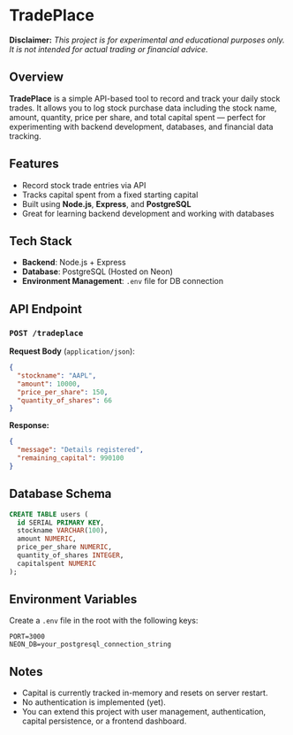 # TradePlace

**Disclaimer:** *This project is for experimental and educational purposes only. It is not intended for actual trading or financial advice.*

## Overview

**TradePlace** is a simple API-based tool to record and track your daily stock trades. It allows you to log stock purchase data including the stock name, amount, quantity, price per share, and total capital spent — perfect for experimenting with backend development, databases, and financial data tracking.

## Features

* Record stock trade entries via API
* Tracks capital spent from a fixed starting capital
* Built using **Node.js**, **Express**, and **PostgreSQL**
* Great for learning backend development and working with databases

## Tech Stack

* **Backend**: Node.js + Express
* **Database**: PostgreSQL (Hosted on Neon)
* **Environment Management**: `.env` file for DB connection

## API Endpoint

### `POST /tradeplace`

**Request Body** (`application/json`):

```json
{
  "stockname": "AAPL",
  "amount": 10000,
  "price_per_share": 150,
  "quantity_of_shares": 66
}
```

**Response:**

```json
{
  "message": "Details registered",
  "remaining_capital": 990100
}
```

## Database Schema

```sql
CREATE TABLE users (
  id SERIAL PRIMARY KEY,
  stockname VARCHAR(100),
  amount NUMERIC,
  price_per_share NUMERIC,
  quantity_of_shares INTEGER,
  capitalspent NUMERIC
);
```

## Environment Variables

Create a `.env` file in the root with the following keys:

```env
PORT=3000
NEON_DB=your_postgresql_connection_string
```

## Notes

* Capital is currently tracked in-memory and resets on server restart.
* No authentication is implemented (yet).
* You can extend this project with user management, authentication, capital persistence, or a frontend dashboard.

